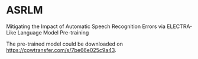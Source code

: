 # ASRLM
Mitigating the Impact of Automatic Speech Recognition Errors via ELECTRA-Like Language Model Pre-training

The pre-trained model could be downloaded on https://cowtransfer.com/s/7be66e025c9a43.
